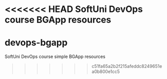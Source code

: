 <<<<<<< HEAD
SoftUni DevOps course BGApp resources
=======
# devops-bgapp
SoftUni DevOps course simple BGApp resources
>>>>>>> c51fa65a2b2f215afeddc8249651ea0b800e1cc5
